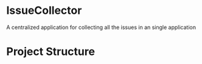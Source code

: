 # IssueCollector
A centralized application for collecting all the issues in an single application

# Project Structure
